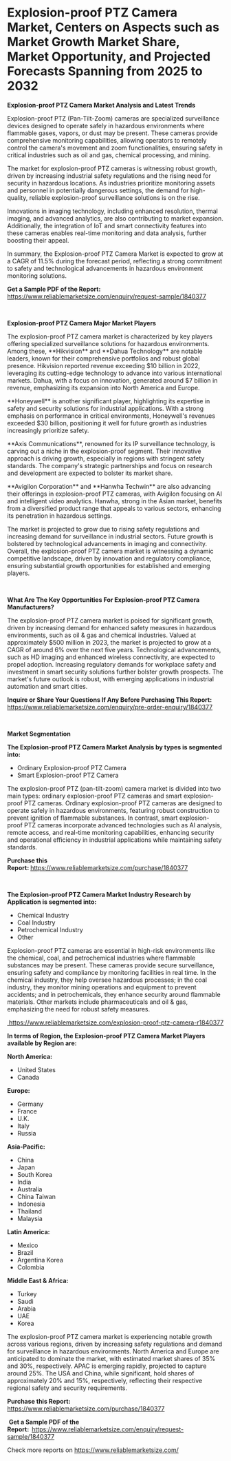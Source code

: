 <p><h1>Explosion-proof PTZ Camera Market, Centers on Aspects such as Market Growth Market Share, Market Opportunity, and Projected Forecasts Spanning from 2025 to 2032</h1></p><p><strong>Explosion-proof PTZ Camera Market Analysis and Latest Trends</strong></p>
<p><p>Explosion-proof PTZ (Pan-Tilt-Zoom) cameras are specialized surveillance devices designed to operate safely in hazardous environments where flammable gases, vapors, or dust may be present. These cameras provide comprehensive monitoring capabilities, allowing operators to remotely control the camera's movement and zoom functionalities, ensuring safety in critical industries such as oil and gas, chemical processing, and mining. </p><p>The market for explosion-proof PTZ cameras is witnessing robust growth, driven by increasing industrial safety regulations and the rising need for security in hazardous locations. As industries prioritize monitoring assets and personnel in potentially dangerous settings, the demand for high-quality, reliable explosion-proof surveillance solutions is on the rise. </p><p>Innovations in imaging technology, including enhanced resolution, thermal imaging, and advanced analytics, are also contributing to market expansion. Additionally, the integration of IoT and smart connectivity features into these cameras enables real-time monitoring and data analysis, further boosting their appeal. </p><p>In summary, the Explosion-proof PTZ Camera Market is expected to grow at a CAGR of 11.5% during the forecast period, reflecting a strong commitment to safety and technological advancements in hazardous environment monitoring solutions.</p></p>
<p><strong>Get a Sample PDF of the Report:&nbsp;</strong> <a href="https://www.reliablemarketsize.com/enquiry/request-sample/1840377?utm_campaign=1131&utm_medium=2&utm_source=Github&utm_content=ia&utm_term=28022025&utm_id=explosion-proof-ptz-camera">https://www.reliablemarketsize.com/enquiry/request-sample/1840377</a></p>
<p>&nbsp;</p>
<p><strong>Explosion-proof PTZ Camera Major Market Players</strong></p>
<p><p>The explosion-proof PTZ camera market is characterized by key players offering specialized surveillance solutions for hazardous environments. Among these, **Hikvision** and **Dahua Technology** are notable leaders, known for their comprehensive portfolios and robust global presence. Hikvision reported revenue exceeding $10 billion in 2022, leveraging its cutting-edge technology to advance into various international markets. Dahua, with a focus on innovation, generated around $7 billion in revenue, emphasizing its expansion into North America and Europe.</p><p>**Honeywell** is another significant player, highlighting its expertise in safety and security solutions for industrial applications. With a strong emphasis on performance in critical environments, Honeywell's revenues exceeded $30 billion, positioning it well for future growth as industries increasingly prioritize safety.</p><p>**Axis Communications**, renowned for its IP surveillance technology, is carving out a niche in the explosion-proof segment. Their innovative approach is driving growth, especially in regions with stringent safety standards. The company's strategic partnerships and focus on research and development are expected to bolster its market share.</p><p>**Avigilon Corporation** and **Hanwha Techwin** are also advancing their offerings in explosion-proof PTZ cameras, with Avigilon focusing on AI and intelligent video analytics. Hanwha, strong in the Asian market, benefits from a diversified product range that appeals to various sectors, enhancing its penetration in hazardous settings.</p><p>The market is projected to grow due to rising safety regulations and increasing demand for surveillance in industrial sectors. Future growth is bolstered by technological advancements in imaging and connectivity. Overall, the explosion-proof PTZ camera market is witnessing a dynamic competitive landscape, driven by innovation and regulatory compliance, ensuring substantial growth opportunities for established and emerging players.</p></p>
<p>&nbsp;</p>
<p><strong>What Are The Key Opportunities For Explosion-proof PTZ Camera Manufacturers?</strong></p>
<p><p>The explosion-proof PTZ camera market is poised for significant growth, driven by increasing demand for enhanced safety measures in hazardous environments, such as oil & gas and chemical industries. Valued at approximately $500 million in 2023, the market is projected to grow at a CAGR of around 6% over the next five years. Technological advancements, such as HD imaging and enhanced wireless connectivity, are expected to propel adoption. Increasing regulatory demands for workplace safety and investment in smart security solutions further bolster growth prospects. The market's future outlook is robust, with emerging applications in industrial automation and smart cities.</p></p>
<p><strong>Inquire or Share Your Questions If Any Before Purchasing This Report:</strong> <a href="https://www.reliablemarketsize.com/enquiry/pre-order-enquiry/1840377?utm_campaign=1131&utm_medium=2&utm_source=Github&utm_content=ia&utm_term=28022025&utm_id=explosion-proof-ptz-camera">https://www.reliablemarketsize.com/enquiry/pre-order-enquiry/1840377</a></p>
<p>&nbsp;</p>
<p><strong>Market Segmentation</strong></p>
<p><strong>The Explosion-proof PTZ Camera Market Analysis by types is segmented into:</strong></p>
<p><ul><li>Ordinary Explosion-proof PTZ Camera</li><li>Smart Explosion-proof PTZ Camera</li></ul></p>
<p><p>The explosion-proof PTZ (pan-tilt-zoom) camera market is divided into two main types: ordinary explosion-proof PTZ cameras and smart explosion-proof PTZ cameras. Ordinary explosion-proof PTZ cameras are designed to operate safely in hazardous environments, featuring robust construction to prevent ignition of flammable substances. In contrast, smart explosion-proof PTZ cameras incorporate advanced technologies such as AI analysis, remote access, and real-time monitoring capabilities, enhancing security and operational efficiency in industrial applications while maintaining safety standards.</p></p>
<p><strong>Purchase this Report:&nbsp;</strong><a href="https://www.reliablemarketsize.com/purchase/1840377?utm_campaign=1131&utm_medium=2&utm_source=Github&utm_content=ia&utm_term=28022025&utm_id=explosion-proof-ptz-camera">https://www.reliablemarketsize.com/purchase/1840377</a></p>
<p>&nbsp;</p>
<p><strong>The Explosion-proof PTZ Camera Market Industry Research by Application is segmented into:</strong></p>
<p><ul><li>Chemical Industry</li><li>Coal Industry</li><li>Petrochemical Industry</li><li>Other</li></ul></p>
<p><p>Explosion-proof PTZ cameras are essential in high-risk environments like the chemical, coal, and petrochemical industries where flammable substances may be present. These cameras provide secure surveillance, ensuring safety and compliance by monitoring facilities in real time. In the chemical industry, they help oversee hazardous processes; in the coal industry, they monitor mining operations and equipment to prevent accidents; and in petrochemicals, they enhance security around flammable materials. Other markets include pharmaceuticals and oil & gas, emphasizing the need for robust safety measures.</p></p>
<p><a href="https://www.reliablemarketsize.com/explosion-proof-ptz-camera-r1840377?utm_campaign=1131&utm_medium=2&utm_source=Github&utm_content=ia&utm_term=28022025&utm_id=explosion-proof-ptz-camera">&nbsp;https://www.reliablemarketsize.com/explosion-proof-ptz-camera-r1840377</a></p>
<p><strong>In terms of Region, the Explosion-proof PTZ Camera Market Players available by Region are:</strong></p>
<p>
    <p> <strong> North America: </strong>
        <ul>
            <li>United States</li>
            <li>Canada</li>
        </ul>
        </p> 
    <p> <strong> Europe: </strong>
        <ul>
            <li>Germany</li>
            <li>France</li>
            <li>U.K.</li>
            <li>Italy</li>
            <li>Russia</li>
        </ul>
        </p> 
    <p> <strong> Asia-Pacific: </strong>
        <ul>
            <li>China</li>
            <li>Japan</li>
            <li>South Korea</li>
            <li>India</li>
            <li>Australia</li>
            <li>China Taiwan</li>
            <li>Indonesia</li>
            <li>Thailand</li>
            <li>Malaysia</li>
        </ul>
        </p> 
    <p> <strong> Latin America: </strong>
        <ul>
            <li>Mexico</li>
            <li>Brazil</li>
            <li>Argentina Korea</li>
            <li>Colombia</li>
        </ul>
        </p> 
    <p> <strong> Middle East & Africa: </strong>
        <ul>
            <li>Turkey</li>
            <li>Saudi</li>
            <li>Arabia</li>
            <li>UAE</li>
            <li>Korea</li>
        </ul>
    </p>
    </p>
<p><p>The explosion-proof PTZ camera market is experiencing notable growth across various regions, driven by increasing safety regulations and demand for surveillance in hazardous environments. North America and Europe are anticipated to dominate the market, with estimated market shares of 35% and 30%, respectively. APAC is emerging rapidly, projected to capture around 25%. The USA and China, while significant, hold shares of approximately 20% and 15%, respectively, reflecting their respective regional safety and security requirements.</p></p>
<p><strong>Purchase this Report: </strong><a href="https://www.reliablemarketsize.com/purchase/1840377?utm_campaign=1131&utm_medium=2&utm_source=Github&utm_content=ia&utm_term=28022025&utm_id=explosion-proof-ptz-camera">https://www.reliablemarketsize.com/purchase/1840377</a></p>
<p>&nbsp;<strong>Get a Sample PDF of the Report:&nbsp;&nbsp;</strong><a href="https://www.reliablemarketsize.com/enquiry/request-sample/1840377?utm_campaign=1131&utm_medium=2&utm_source=Github&utm_content=ia&utm_term=28022025&utm_id=explosion-proof-ptz-camera">https://www.reliablemarketsize.com/enquiry/request-sample/1840377</a></p>
<p><strong></strong></p>
<p>Check more reports on <a href="https://www.reliablemarketsize.com/?utm_campaign=1131&utm_medium=2&utm_source=Github&utm_content=ia&utm_term=28022025&utm_id=explosion-proof-ptz-camera">https://www.reliablemarketsize.com/</a></p>